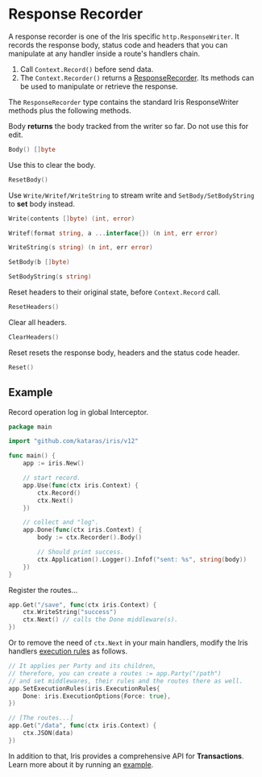# Response Recorder

A response recorder is one of the Iris specific `http.ResponseWriter`. It records the response body, status code and headers that you can manipulate at any handler inside a route's handlers chain.

1. Call `Context.Record()` before send data.
2. The `Context.Recorder()` returns a [ResponseRecorder](https://godoc.org/github.com/kataras/iris/context#ResponseRecorder). Its methods can be used to manipulate or retrieve the response.

The `ResponseRecorder` type contains the standard Iris ResponseWriter methods plus the following methods.

Body **returns** the body tracked from the writer so far. Do not use this for edit.

```go
Body() []byte
```

Use this to clear the body.

```go
ResetBody()
```

Use `Write/Writef/WriteString` to stream write and `SetBody/SetBodyString` to **set** body instead.

```go
Write(contents []byte) (int, error)

Writef(format string, a ...interface{}) (n int, err error)

WriteString(s string) (n int, err error)

SetBody(b []byte)

SetBodyString(s string)
```

Reset headers to their original state, before `Context.Record` call.

```go
ResetHeaders()
```

Clear all headers.

```go
ClearHeaders()
```

Reset resets the response body, headers and the status code header.

```go
Reset()
```

## Example

Record operation log in global Interceptor.

```go
package main

import "github.com/kataras/iris/v12"

func main() {
    app := iris.New()

    // start record.
    app.Use(func(ctx iris.Context) {
        ctx.Record()
        ctx.Next()
    })

    // collect and "log".
    app.Done(func(ctx iris.Context) {
        body := ctx.Recorder().Body()

        // Should print success.
        ctx.Application().Logger().Infof("sent: %s", string(body))
    })
}
```

Register the routes...

```go
app.Get("/save", func(ctx iris.Context) {
    ctx.WriteString("success")
    ctx.Next() // calls the Done middleware(s).
})
```

Or to remove the need of `ctx.Next` in your main handlers, modify the Iris handlers [execution rules](https://github.com/kataras/iris/blob/master/_examples/mvc/middleware/without-ctx-next/main.go) as follows.

```go
// It applies per Party and its children,
// therefore, you can create a routes := app.Party("/path")
// and set middlewares, their rules and the routes there as well.
app.SetExecutionRules(iris.ExecutionRules{ 
    Done: iris.ExecutionOptions{Force: true},
})

// [The routes...]
app.Get("/data", func(ctx iris.Context) {
    ctx.JSON(data)
})
```

In addition to that, Iris provides a comprehensive API for **Transactions**. Learn more about it by running an [example](https://github.com/kataras/iris/blob/master/_examples/response-writer/transactions/main.go).
